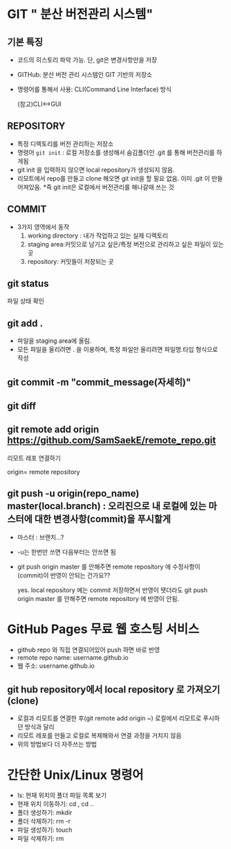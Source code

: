 # GIT " 분산 버전관리 시스템" 

## 기본 특징

* 코드의 히스토리 파악 가능. 단, git은 변경사항만을 저장

* GITHub: 분산 버전 관리 시스템인 GIT 기반의 저장소 

* 명령어를 통해서 사용: CLI(Command Line Interface) 방식

  (참고)CLI<->GUI

## REPOSITORY

* 특정 디렉토리를 버전 관리하는 저장소
* 명령어 ``git init`` : 로컬 저장소를 생성해서 숨김폴더인  .git 를 통해 버전관리를 하게됨
*  git init 을 입력하지 않으면 local repository가 생성되지 않음. 
* 리모트에서 repo를 만들고 clone 해오면 git init을 할 필요 없음. 이미 .git 이 만들어져있음.
*즉 git init은 로컬에서 버전관리를 해나갈때 쓰는 것
## COMMIT

* 3가지 영역에서 동작
  1. working directory : 내가 작업하고 있는 실제 디렉토리
  2. staging area:커밋으로 남기고 싶은/특정 버전으로 관리하고 싶은 파일이 있는 곳
  3. repository: 커밋들이 저장되는 곳

## git status

파일 상태 확인



## git add .
- 파일을 staging area에 올림.
- 모든 파일을 올리려면 . 을 이용하며, 특정 파일만 올리려면 파일명.타입 형식으로 작성


## git commit -m "commit_message(자세히)"



## git diff



## git remote add origin https://github.com/SamSaekE/remote_repo.git

리모트 레포 연결하기

origin= remote repository

## git push -u origin(repo_name) master(local.branch) : 오리진으로 내 로컬에 있는 마스터에 대한 변경사항(commit)을 푸시할게

* 마스터 : 브랜치...?

* -u는 한번만 쓰면 다음부터는 안쓰면 됨

* git push origin master 를 안해주면 remote  repository 에 수정사항이 (commit)이 반영이 안되는 건가요??

  yes. local repository 에는 commit 저장하면서 반영이 됏더라도 git push origin master 를 안해주면 remote repository 에 반영이 안됨.


# GitHub Pages 무료 웹 호스팅 서비스
- github repo 와 직접 연결되어있어 push 하면 바로 반영
- remote repo name: username.github.io
- 웹 주소: username.github.io



## git hub repository에서 local repository 로 가져오기(clone)

* 로컬과 리모트를 연결한 후(git remote add origin ~) 로컬에서 리모트로 푸시하던 방식과 달리 
* 리모트 레포를 만들고 로컬로 복제해와서 연결 과정을 거치지 않음
* 위의 방법보다 더 자주쓰는 방법



# 간단한 Unix/Linux 명령어

* ls: 현재 위치의 폴더 파일 목록 보기
* 현재 위치 이동하기: cd <path>, cd ..
* 폴더 생성하기: mkdir <name>
* 폴더 삭제하기: rm -r <name>
* 파일 생성하기: touch <name>
* 파일 삭제하기: rm <name>

